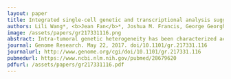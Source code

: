 ```yaml
---
layout: paper
title: Integrated single-cell genetic and transcriptional analysis suggests novel drivers of chronic lymphocytic leukemia
authors: Lili Wang*, <b>Jean Fan</b>*, Joshua M. Francis, George Georghiou, Sarah Hergert, Shuqiang Li, Rutendo Gambe, Chensheng W. Zhou, Chunxiao Yang, Sheng Xiao, Paola Dal Cin, Michaela Bowden, Dylan Kotliar, Sachet A. Shukla, Jennifer R. Brown, Donna Neuberg, Dario R. Alessi, Cheng-Zhong Zhang, Peter V. Kharchenko, Kenneth J. Livak, Catherine J. Wu
image: /assets/papers/gr217331116.png
abstract: Intra-tumoral genetic heterogeneity has been characterized across cancers by genome sequencing of bulk tumors, including chronic lymphocytic leukemia (CLL). In order to more accurately identify subclones, define phylogenetic relationships, and probe genotype–phenotype relationships, we developed methods for targeted mutation detection in DNA and RNA isolated from thousands of single cells from five CLL samples. By clearly resolving phylogenic relationships, we uncovered mutated LCP1 and WNK1 as novel CLL drivers, supported by functional evidence demonstrating their impact on CLL pathways. Integrative analysis of somatic mutations with transcriptional states prompts the idea that convergent evolution generates phenotypically similar cells in distinct genetic branches, thus creating a cohesive expression profile in each CLL sample despite the presence of genetic heterogeneity. Our study highlights the potential for single-cell RNA-based targeted analysis to sensitively determine transcriptional and mutational profiles of individual cancer cells, leading to increased understanding of driving events in malignancy.
journal: Genome Research. May 22, 2017. doi/10.1101/gr.217331.116
journalurl: http://www.genome.org/cgi/doi/10.1101/gr.217331.116
pubmedurl: https://www.ncbi.nlm.nih.gov/pubmed/28679620
pdfurl: /assets/papers/gr217331116.pdf
---
```



